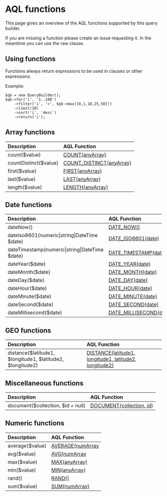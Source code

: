 # AQL functions

This page gives an overview of the AQL functions supported by this query builder.

If you are missing a function please create an issue requesting it. In the meantime you can use the raw clause.

## Using functions
Functions always return expressions to be used in clauses or other expressions.

Example: 
```
$qb = new QueryBuilder();
$qb->for('i', '1..100')
    ->filter('i', '<', $qb->max([0,1,10,25,50]))
    ->limit(10)
    ->sort('i', 'desc')
    ->return('i');
```

## Array functions
| Description           | AQL Function |
| :-------------------- | :-------------------------------------------------------------------------------------------- |
| count($value)         | [COUNT(anyArray)](https://www.arangodb.com/docs/stable/aql/functions-array.html#count) |
| countDistinct($value) | [COUNT_DISTINCT(anyArray)](https://www.arangodb.com/docs/stable/aql/functions-array.html#count) |
| first($value)         | [FIRST(anyArray)](https://www.arangodb.com/docs/stable/aql/functions-array.html#first) | 
| last($value)          | [LAST(anyArray)](https://www.arangodb.com/docs/stable/aql/functions-array.html#last) | 
| length($value)        | [LENGTH(anyArray)](https://www.arangodb.com/docs/stable/aql/functions-array.html#length) | 


## Date functions
| Description           | AQL Function |
| :-------------------- | :-------------------------------------------------------------------------------------------- |
| dateNow() | [DATE_NOW()](https://www.arangodb.com/docs/stable/aql/functions-date.html#date_now) | 
| dateIso8601(numeric&#124;string&#124;DateTime $date) | [DATE_ISO8601(date)](https://www.arangodb.com/docs/stable/aql/functions-date.html#date_iso8601) | 
| dateTimestamp(numeric&#124;string&#124;DateTime $date) | [DATE_TIMESTAMP(date)](https://www.arangodb.com/docs/stable/aql/functions-date.html#date_timestamp) | 
| dateYear($date) | [DATE_YEAR(date)](https://www.arangodb.com/docs/stable/aql/functions-date.html#date_year) | 
| dateMonth($date) | [DATE_MONTH(date)](https://www.arangodb.com/docs/stable/aql/functions-date.html#date_month) | 
| dateDay($date) | [DATE_DAY(date)](https://www.arangodb.com/docs/stable/aql/functions-date.html#date_day) | 
| dateHour($date) | [DATE_HOUR(date)](https://www.arangodb.com/docs/stable/aql/functions-date.html#date_hour) | 
| dateMinute($date) | [DATE_MINUTE(date)](https://www.arangodb.com/docs/stable/aql/functions-date.html#date_minute) | 
| dateSecond($date) | [DATE_SECOND(date)](https://www.arangodb.com/docs/stable/aql/functions-date.html#date_second) | 
| dateMillisecond($date) | [DATE_MILLISECOND(date)](https://www.arangodb.com/docs/stable/aql/functions-date.html#date_millisecond) | 

## GEO functions
| Description           | AQL Function |
| :-------------------- | :-------------------------------------------------------------------------------------------- |
| distance($latitude1, $longitude1, $latitude2, $longitude2) | [DISTANCE(latitude1, longitude1, latitude2, longitude2)](https://www.arangodb.com/docs/stable/aql/functions-geo.html#distance) | 

## Miscellaneous functions
| Description           | AQL Function |
| :-------------------- | :-------------------------------------------------------------------------------------------- |
| document($collection, $id = null) | [DOCUMENT(collection, id)](https://www.arangodb.com/docs/stable/aql/functions-miscellaneous.html#document) | 

## Numeric functions
| Description           | AQL Function |
| :-------------------- | :-------------------------------------------------------------------------------------------- |
| average($value) | [AVERAGE(numArray](https://www.arangodb.com/docs/stable/aql/functions-numeric.html#average) | 
| avg($value) | [AVG(numArray](https://www.arangodb.com/docs/stable/aql/functions-numeric.html#average) | 
| max($value) | [MAX(anyArray)](https://www.arangodb.com/docs/stable/aql/functions-numeric.html#max) | 
| min($value) | [MIN(anyArray)](https://www.arangodb.com/docs/stable/aql/functions-numeric.html#min) | 
| rand() | [RAND()](https://www.arangodb.com/docs/stable/aql/functions-numeric.html#rand) | 
| sum($value) | [SUM(numArray)](https://www.arangodb.com/docs/stable/aql/functions-numeric.html#sum) | 
